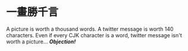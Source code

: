# 一畫勝千言
A picture is worth a thousand words. A twitter message is worth 140 characters. Even if every CJK character is a word, twitter message isn't worth a picture... _**Objection!**_
